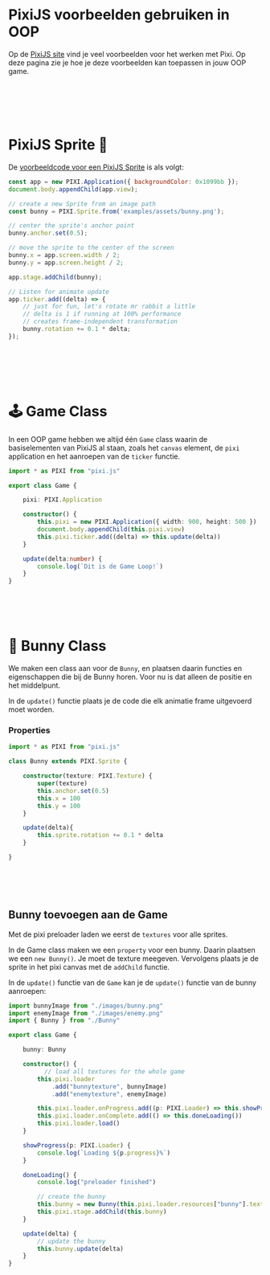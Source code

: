 # PixiJS voorbeelden gebruiken in OOP

Op de [PixiJS site](https://pixijs.io/examples/) vind je veel voorbeelden voor het werken met Pixi. Op deze pagina zie je hoe je deze voorbeelden kan toepassen in jouw OOP game. 

<br>
<br>
<br>
<br>

# PixiJS Sprite 🐰 

De [voorbeeldcode voor een PixiJS Sprite](https://pixijs.io/examples/#/sprite/basic.js) is als volgt:

```javascript
const app = new PIXI.Application({ backgroundColor: 0x1099bb });
document.body.appendChild(app.view);

// create a new Sprite from an image path
const bunny = PIXI.Sprite.from('examples/assets/bunny.png');

// center the sprite's anchor point
bunny.anchor.set(0.5);

// move the sprite to the center of the screen
bunny.x = app.screen.width / 2;
bunny.y = app.screen.height / 2;

app.stage.addChild(bunny);

// Listen for animate update
app.ticker.add((delta) => {
    // just for fun, let's rotate mr rabbit a little
    // delta is 1 if running at 100% performance
    // creates frame-independent transformation
    bunny.rotation += 0.1 * delta;
});
```

<br>
<br>
<br>
<br>

# 🕹 Game Class

In een OOP game hebben we altijd één `Game` class waarin de basiselementen van PixiJS al staan, zoals het `canvas` element, de `pixi` application en het aanroepen van de `ticker` functie. 


```typescript
import * as PIXI from "pixi.js"

export class Game {

    pixi: PIXI.Application

    constructor() {
        this.pixi = new PIXI.Application({ width: 900, height: 500 })
        document.body.appendChild(this.pixi.view)
        this.pixi.ticker.add((delta) => this.update(delta))
    }

    update(delta:number) {
        console.log(`Dit is de Game Loop!`)
    }
}
```
<br>
<br>
<br>

# 🐰 Bunny Class  

We maken een class aan voor de `Bunny`, en plaatsen daarin functies en eigenschappen die bij de Bunny horen. Voor nu is dat alleen de positie en het middelpunt.

In de `update()` functie plaats je de code die elk animatie frame uitgevoerd moet worden.

### Properties
```typescript
import * as PIXI from "pixi.js"

class Bunny extends PIXI.Sprite {

    constructor(texture: PIXI.Texture) {
        super(texture)
        this.anchor.set(0.5)
        this.x = 100
        this.y = 100
    }

    update(delta){
        this.sprite.rotation += 0.1 * delta
    }

}
```


<br>
<br>
<br>

## Bunny toevoegen aan de Game

Met de pixi preloader laden we eerst de `textures` voor alle sprites.

In de Game class maken we een `property` voor een bunny. Daarin plaatsen we een `new Bunny()`. Je moet de texture meegeven. Vervolgens plaats je de sprite in het pixi canvas met de `addChild` functie.

In de `update()` functie van de `Game` kan je de `update()` functie van de bunny aanroepen:

```typescript
import bunnyImage from "./images/bunny.png"
import enemyImage from "./images/enemy.png"
import { Bunny } from "./Bunny"

export class Game {

    bunny: Bunny

    constructor() {
          // load all textures for the whole game
        this.pixi.loader
            .add("bunnytexture", bunnyImage)
            .add("enemytexture", enemyImage)

        this.pixi.loader.onProgress.add((p: PIXI.Loader) => this.showProgress(p))
        this.pixi.loader.onComplete.add(() => this.doneLoading())
        this.pixi.loader.load()
    }

    showProgress(p: PIXI.Loader) {
        console.log(`Loading ${p.progress}%`)
    }

    doneLoading() {
        console.log("preloader finished")

        // create the bunny
        this.bunny = new Bunny(this.pixi.loader.resources["bunny"].texture!)
        this.pixi.stage.addChild(this.bunny)
    }

    update(delta) {
        // update the bunny 
        this.bunny.update(delta)
    }
}
```

<br>
<br>
<br>

